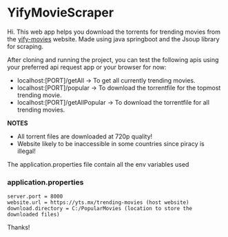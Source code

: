 # YifyMovieScraper

Hi. This web app helps you download the torrents for trending movies from the [yify-movies](yts.mx) website.
Made using java springboot and the Jsoup library for scraping.

After cloning and running the project, you can test the following apis using your preferred api request app or your browser for now:

- localhost:[PORT]/getAll -> To get all currently trending movies.
- localhost:[PORT]/popular -> To download the torrentfile for the topmost trending movie.
- localhost:[PORT]/getAllPopular -> To download the torrentfile for all trending movies.

**NOTES**

- All torrent files are downloaded at 720p quality!
- Website likely to be inaccessible in some countries since piracy is illegal!

The application.properties file contain all the env variables used

### application.properties

```
server.port = 8000
website.url = https://yts.mx/trending-movies (host website)
download.directory = C:/PopularMovies (location to store the downloaded files)

```

Thanks!
